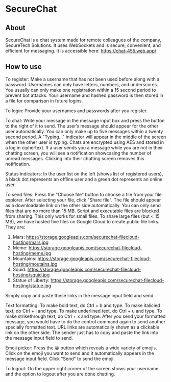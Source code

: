 # SecureChat

## About
SecureChat is a chat system made for remote colleagues of the company, SecureTech Solutions. It uses WebSockets and is secure, convenient, and efficient for messaging. It is accessible here: https://chat-455.web.app/

## How to use
To register: Make a username that has not been used before along with a password. Usernames can only have letters, numbers, and underscores. You usually can only make one registration within a 15 second period to prevent bot attacks. Your username and hashed password is then stored in a file for comparison in future logins.

To login: Provide your usernames and passwords after you register. 

To chat: Write your message in the message input box and press the button to the right of it to send. The user’s message should appear for the other user automatically. You can only make up to five messages within a twenty second period. A "Typing..." indicator will appear in the middle of the screen when the other user is typing. Chats are encrypted using AES and stored in a log in ciphertext. If a user sends you a message while you are not in their chatting screen, you will see a notification showcasing the number of unread messages. Clicking into their chatting screen removes this notification.

Status indicators: In the user list on the left (shows list of registered users), a black dot represents an offline user and a green dot represents an online user. 

To send files: Press the "Choose file" button to choose a file from your file explorer. After selecting your file, click "Share file". The file should appear as a downloadable link on the other side automatically. You can only send files that are no more than 15 MB. Script and executable files are blocked from sharing. 
This only works for small files. To share large files (but < 15 MB), we have hosted five files on Google Cloud to create public file links. They are:
1. Mars: https://storage.googleapis.com/securechat-filecloud-hosting/mars.jpg
2. Meme: https://storage.googleapis.com/securechat-filecloud-hosting/meme.jpg
3. Mountains: https://storage.googleapis.com/securechat-filecloud-hosting/moutains.jpg
4. Squid: https://storage.googleapis.com/securechat-filecloud-hosting/squid.jpg
5. Statue of Liberty: https://storage.googleapis.com/securechat-filecloud-hosting/statue.jpg

Simply copy and paste these links in the message input field and send.


Text formatting: To make bold text, do Ctrl + b and type. To make italicied text, do Ctrl + i and type. To make underlined text, do Ctrl + u and type. To make strikethrough text, do Ctrl + x and type. After you send your formatted message, you would have to do the control command again to send another specially formatted text. URL links are automatically shown as a clickable link on the other side. The sender just has to copy and paste the link into the message input field to send.

Emoji picker: Press the 😀 button which reveals a wide variety of emojis. Click on the emoji you want to send and it automatically appears in the message input field. Click "Send" to send the emoji.

To logout: On the upper right corner of the screen shows your username and the option to logout after you are done chatting.



